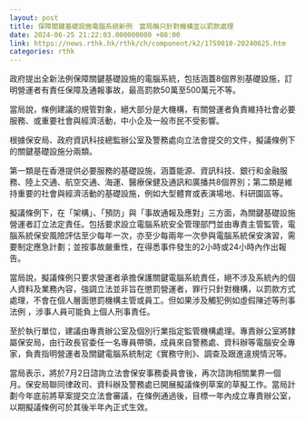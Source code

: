 ```yaml
---
layout: post
title: 保障關鍵基礎設施電腦系統新例　當局稱只針對機構並以罰款處理
date: 2024-06-25 21:22:03.000000000 +08:00
link: https://news.rthk.hk/rthk/ch/component/k2/1759010-20240625.htm
categories: rthk
---
```


政府提出全新法例保障關鍵基礎設施的電腦系統，包括涵蓋8個界別基礎設施，訂明營運者有責任保障及通報事故，最高罰款50萬至500萬元不等。

當局說，條例建議的規管對象，絕大部分是大機構，有關營運者負責維持社會必要服務、或重要社會與經濟活動，中小企及一般市民不受影響。

根據保安局、政府資訊科技總監辦公室及警務處向立法會提交的文件，擬議條例下的關鍵基礎設施分兩類。

第一類是在香港提供必要服務的基礎設施，涵蓋能源、資訊科技、銀行和金融服務、陸上交通、航空交通、海運、醫療保健及通訊和廣播共8個界別；第二類是維持重要的社會與經濟活動的基礎設施，例如大型體育或表演場地、科研園區等。

擬議條例下，在「架構」、「預防」與「事故通報及應對」三方面，為關鍵基礎設施營運者訂立法定責任。包括要求設立電腦系統安全管理部門並由專責主管監管，電腦系統保安風險評估至少每年一次，亦至少每兩年一次參與電腦系統保安演習，需要制定應急計劃；並按事故嚴重性，在得悉事件發生的2小時或24小時內作出報告。

當局說，擬議條例只要求營運者承擔保護關鍵電腦系統責任，絕不涉及系統內的個人資料及業務內容，強調立法並非旨在懲罰營運者，罪行只針對機構，以罰款方式處理，不會在個人層面懲罰機構主管或員工。但如果涉及觸犯例如虛假陳述等刑事法例 ，涉事人員可能負上個人刑事責任。

至於執行單位，建議由專責辦公室及個別行業指定監管機構處理。專責辦公室將隸屬保安局，由行政長官委任一名專員帶領，成員來自警務處、資科辦等電腦安全專家，負責指明營運者及關鍵電腦系統制定《實務守則》、調查及跟進違規情況等。

當局表示，將於7月2日諮詢立法會保安事務委員會後，再次諮詢相關業界一個月。保安局聯同律政司、資科辦及警務處已開展擬議條例草案的草擬工作。當局計劃今年底前將草案提交立法會審議，在條例通過後，目標一年內成立專責辦公室，以期擬議條例可於其後半年內正式生效。

